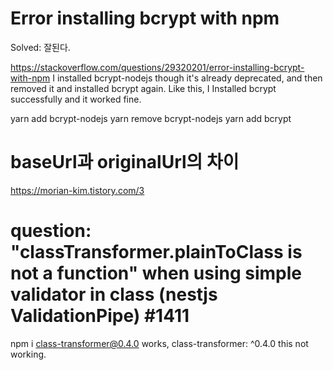 # Error installing bcrypt with npm

Solved: 잘된다.

https://stackoverflow.com/questions/29320201/error-installing-bcrypt-with-npm
I installed bcrypt-nodejs though it's already deprecated, and then removed it and installed bcrypt again. Like this, I Installed bcrypt successfully and it worked fine.

yarn add bcrypt-nodejs
yarn remove bcrypt-nodejs
yarn add bcrypt

# baseUrl과 originalUrl의 차이

https://morian-kim.tistory.com/3

# question: "classTransformer.plainToClass is not a function" when using simple validator in class (nestjs ValidationPipe) #1411

npm i class-transformer@0.4.0 works, class-transformer: ^0.4.0 this not working.
